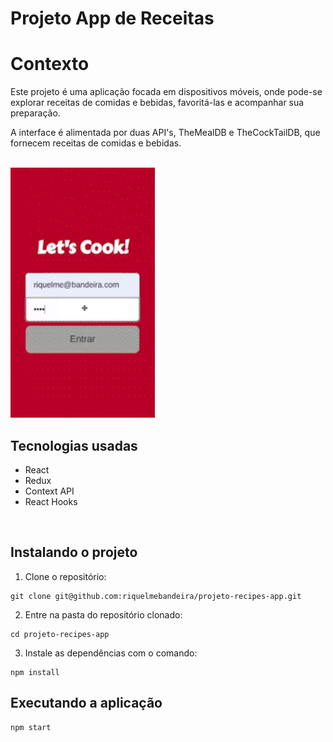 # Projeto App de Receitas

# Contexto

Este projeto é uma aplicação focada em dispositivos móveis, onde pode-se explorar receitas de comidas e bebidas, favoritá-las e acompanhar sua preparação.

A interface é alimentada por duas API's, TheMealDB e TheCockTailDB, que fornecem receitas de comidas e bebidas.

<br>
<img alt="Preview da aplicação" src="preview.gif" height="400px" />
<br>

## Tecnologias usadas

* React
* Redux
* Context API
* React Hooks

<br>

## Instalando o projeto

1. Clone o repositório:

```
git clone git@github.com:riquelmebandeira/projeto-recipes-app.git
```

2. Entre na pasta do repositório clonado:

```
cd projeto-recipes-app
```

3. Instale as dependências com o comando:

```
npm install
```

## Executando a aplicação

  ```
  npm start
  ```
